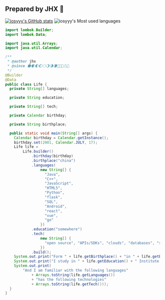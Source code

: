 ## Prepared by JHX 📝
[![iosyyy's GitHub stats](https://github-readme-stats.vercel.app/api?username=iosyyy&show_icons=true&theme=dark&count_private=true)](https://github.com/anuraghazra/github-readme-stats)
![iosyyy's Most used languages](https://github-readme-stats.vercel.app/api/top-langs/?username=iosyyy&layout=compact&hide_border=true&langs_count=15&theme=dark)

```java
import lombok.Builder;
import lombok.Data;

import java.util.Arrays;
import java.util.Calendar;

/**
 * @author jhx
 * @since 🌑🌒🌓🌔🌕🌖🌗🌘🌙🌚🌛🌜🌝
 */
@Builder
@Data
public class Life {
  private String[] languages;

  private String education;

  private String[] tech;

  private Calendar birthday;

  private String birthplace;

  public static void main(String[] args) {
    Calendar birthday = Calendar.getInstance();
    birthday.set(2001, Calendar.JULY, 17);
    Life life =
        Life.builder()
            .birthday(birthday)
            .birthplace("china")
            .languages(
                new String[] {
                  "Java",
                  "C++",
                  "JavaScript",
                  "HTML5",
                  "Python",
                  "flask",
                  "SQL",
                  "Android",
                  "react",
                  "vue",
                  "go"
                })
            .education("somewhere")
            .tech(
                new String[] {
                  "open source", "APIs/SDKs", "clouds", "databases", "spring boot", "spring cloud"
                })
            .build();
    System.out.print("Form " + life.getBirthplace() + "in " + life.getBirthday() + ".");
    System.out.print("I study in " + life.getEducation() + " Institute of technology.");
    System.out.print(
        "And I am familiar with the following languages"
            + Arrays.toString(life.getLanguages())
            + "has the following technologies"
            + Arrays.toString(life.getTech()));
  }
}

```
